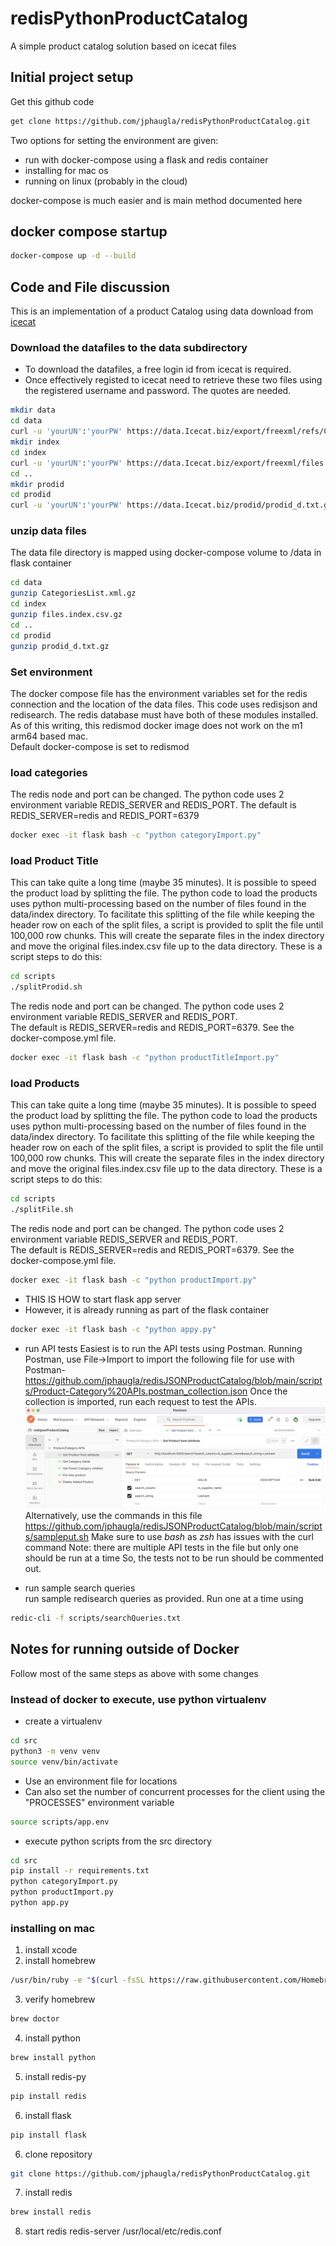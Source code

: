 # redisPythonProductCatalog
A simple product catalog solution based on icecat files
## Initial project setup
Get this github code
```bash 
get clone https://github.com/jphaugla/redisPythonProductCatalog.git
```
Two options for setting the environment are given:  
  * run with docker-compose using a flask and redis container
  * installing for mac os
  * running on linux (probably in the cloud)

docker-compose is much easier and is main method documented here
## docker compose startup
```bash
docker-compose up -d --build
```
## Code and File discussion
This is an implementation of a product Catalog using data download from
 [icecat](https://iceclog.com/open-catalog-interface-oci-open-icecat-xml-and-full-icecat-xml-repositories/)

### Download the datafiles to the data subdirectory
* To download the datafiles, a free login id from icecat is required.
* Once effectively registed to icecat need to retrieve these two files using the registered username and password.  The quotes are needed.
```bash
mkdir data
cd data
curl -u 'yourUN':'yourPW' https://data.Icecat.biz/export/freexml/refs/CategoriesList.xml.gz -o CategoriesList.xml.gz
mkdir index
cd index
curl -u 'yourUN':'yourPW' https://data.Icecat.biz/export/freexml/files.index.csv.gz -o files.index.csv.gz
cd ..
mkdir prodid
cd prodid
curl -u 'yourUN':'yourPW' https://data.Icecat.biz/prodid/prodid_d.txt.gz -o prodid_d.txt.gz
```

### unzip data files
The data file directory is mapped 
using docker-compose volume to /data in flask container
```bash
cd data
gunzip CategoriesList.xml.gz
cd index
gunzip files.index.csv.gz
cd ..
cd prodid
gunzip prodid_d.txt.gz
```
### Set environment
The docker compose file has the environment variables set for the redis connection and the location of the data files.
This code uses redisjson and redisearch.  The redis database must have both of these modules installed.
As of this writing, this redismod docker image does not work on the m1 arm64 based mac.  
Default docker-compose is set to redismod


### load categories
The redis node and port can be changed. The python code uses 2 environment variable REDIS_SERVER and REDIS_PORT.  The default is REDIS_SERVER=redis and REDIS_PORT=6379
```bash
docker exec -it flask bash -c "python categoryImport.py"
```
### load Product Title
This can take quite a long time (maybe 35 minutes).  It is possible to speed the product load by splitting the file.
The python code to load the products uses python multi-processing based on the number of files found in the data/index directory.
To facilitate this splitting of the file while keeping the header row on each of the split files,
a script is provided to split the file until 100,000 row chunks.  This will create the separate files in the index directory
and move the original files.index.csv file up to the data directory.
These is a script steps to do this:
```bash
cd scripts
./splitProdid.sh
```
The redis node and port can be changed. The python code uses 2 environment variable REDIS_SERVER and REDIS_PORT.  
The default is REDIS_SERVER=redis and REDIS_PORT=6379.  See the docker-compose.yml file.
```bash
docker exec -it flask bash -c "python productTitleImport.py"
```
### load Products
This can take quite a long time (maybe 35 minutes).  It is possible to speed the product load by splitting the file.
The python code to load the products uses python multi-processing based on the number of files found in the data/index directory.
To facilitate this splitting of the file while keeping the header row on each of the split files,
a script is provided to split the file until 100,000 row chunks.  This will create the separate files in the index directory
and move the original files.index.csv file up to the data directory.
These is a script steps to do this:
```bash
cd scripts
./splitFile.sh
```
The redis node and port can be changed. The python code uses 2 environment variable REDIS_SERVER and REDIS_PORT.  
The default is REDIS_SERVER=redis and REDIS_PORT=6379.  See the docker-compose.yml file.
```bash
docker exec -it flask bash -c "python productImport.py"
```
  * THIS IS HOW to start flask app server
  * However, it is already running as part of the flask container
 ```bash
docker exec -it flask bash -c "python appy.py"
 ```
  * run API tests
Easiest is to run the API tests using Postman.  Running Postman, use File->Import to import
the following file for use with Postman-https://github.com/jphaugla/redisJSONProductCatalog/blob/main/scripts/Product-Category%20APIs.postman_collection.json
Once the collection is imported, run each request to test the APIs.
![Postman screen shot](images/postman-collection.png)
Alternatively, use the commands in this file https://github.com/jphaugla/redisJSONProductCatalog/blob/main/scripts/sampleput.sh
Make sure to use *bash* as *zsh* has issues with the curl command 
Note:  there are multiple API tests in the file but only one should be run at a time
So, the tests not to be run should be commented out.  

  * run sample search queries   
run sample redisearch queries as provided.  Run one at a time using

```bash
redic-cli -f scripts/searchQueries.txt
```

##  Notes for running outside of Docker
Follow most of the same steps as above with some changes

### Instead of docker to execute, use python virtualenv
  * create a virtualenv
```bash
cd src
python3 -m venv venv
source venv/bin/activate
```
   * Use an environment file for locations
   * Can also set the number of concurrent processes for the client using the "PROCESSES" environment variable

```bash
source scripts/app.env
```
  * execute python scripts from the src directory
```bash
cd src
pip install -r requirements.txt
python categoryImport.py
python productImport.py
python app.py
```

###  installing on mac
1. install xcode
2. install homebrew
```bash
/usr/bin/ruby -e "$(curl -fsSL https://raw.githubusercontent.com/Homebrew/install/master/install)"
```
3. verify homebrew
```bash
brew doctor
```
4. install python
```bash
brew install python
```
5. install redis-py
```bash
pip install redis
```
6.  install flask
```bash
pip install flask
```
6. clone repository
```bash
git clone https://github.com/jphaugla/redisPythonProductCatalog.git
```
7. install redis
```bash
brew install redis
```
8. start redis 
	redis-server /usr/local/etc/redis.conf

